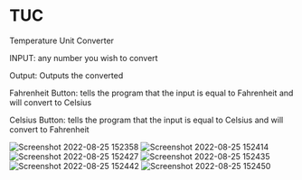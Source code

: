 # TUC
Temperature Unit Converter


INPUT: any number you wish to convert

Output: Outputs the converted

Fahrenheit Button: tells the program that the input is equal to Fahrenheit and will convert to Celsius 

Celsius Button: tells the program that the input is equal to Celsius and will convert to Fahrenheit 

![Screenshot 2022-08-25 152358](https://user-images.githubusercontent.com/92489118/186779420-74119e8c-dd5f-4b8d-9527-f307e3b328d3.png)
![Screenshot 2022-08-25 152414](https://user-images.githubusercontent.com/92489118/186779423-4650d9d7-0fbc-4d3e-a008-1dd5aede9261.png)
![Screenshot 2022-08-25 152427](https://user-images.githubusercontent.com/92489118/186779424-5351d226-ef4c-4335-bc99-7f05981e8dd9.png)
![Screenshot 2022-08-25 152435](https://user-images.githubusercontent.com/92489118/186779427-4f377878-cef7-46b2-983d-a8f5954fa747.png)
![Screenshot 2022-08-25 152442](https://user-images.githubusercontent.com/92489118/186779428-d0cb77b7-f009-4c53-9069-bf09c28fee8a.png)
![Screenshot 2022-08-25 152450](https://user-images.githubusercontent.com/92489118/186779429-a0a04fea-b040-4a8e-b4cd-07a147062c73.png)
